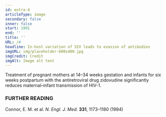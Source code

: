 ```yaml
---
id: extra-4
articleType: image
secondary: false
inner: false
start: 1991 
end: ''
title: ''
URL: /#
headline: In-host variation of SIV leads to evasion of antibodies
imgURL: img/placeholder-600x400.jpg
imgCredit: Credit
imgAlt: Image alt text
---
```

Treatment of pregnant mothers at 14–34 weeks gestation and infants for six weeks postpartum with the antiretroviral drug zidovudine significantly reduces maternal–infant transmission of HIV-1.
<h3>FURTHER READING</h3>
Connor, E. M. et al. <em>N. Engl. J. Med.</em> <strong>331</strong>, 1173–1180 (1994)